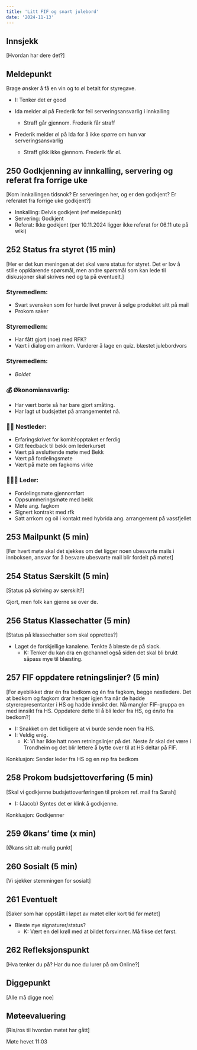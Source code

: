 ```yaml
---
title: 'Litt FIF og snart julebord'
date: '2024-11-13'
---
```


## Innsjekk

[Hvordan har dere det?]

## Meldepunkt

Brage ønsker å få en vin og to øl betalt for styregave.
- I: Tenker det er good

- Ida melder øl på Frederik for feil serveringsansvarlig i innkalling
    - Straff går gjennom. Frederik får straff

- Frederik melder øl på Ida for å ikke spørre om hun var serveringsansvarlig
    - Straff gikk ikke gjennom. Frederik får øl.

## 250 Godkjenning av innkalling, servering og referat fra forrige uke

[Kom innkallingen tidsnok? Er serveringen her, og er den godkjent? Er referatet fra forrige uke godkjent?]

- Innkalling: Delvis godkjent (ref meldepunkt)
- Servering: Godkjent
- Referat: Ikke godkjent (per 10.11.2024 ligger ikke referat for 06.11 ute på wiki)

## 252 Status fra styret (15 min)

[Her er det kun meningen at det skal være status for styret. Det er lov å stille oppklarende spørsmål, men andre spørsmål som kan lede til diskusjoner skal skrives ned og ta på eventuelt.]

### **Styremedlem**:

- Svart svensken som for harde livet prøver å selge produktet sitt på mail
- Prokom saker

### **Styremedlem**:

- Har fått gjort (noe) med RFK?
- Vært i dialog om arrkom. Vurderer å lage en quiz. blæstet julebordvors

### **Styremedlem**:

- *Boldet*

### **💰** Økonomiansvarlig:

- Har vært borte så har bare gjort småting.
- Har lagt ut budsjettet på arrangementet nå.

### 👨🏼 Nestleder:

- Erfaringskrivet for komitéopptaket er ferdig
- Gitt feedback til bekk om lederkurset
- Vært på avsluttende møte med Bekk
- Vært på fordelingsmøte
- Vært på møte om fagkoms virke

### 🧔🏼‍♂️ Leder:

- Fordelingsmøte gjennomført
- Oppsummeringsmøte med bekk
- Møte ang. fagkom
- Signert kontrakt med rfk
- Satt arrkom og oil i kontakt med hybrida ang. arrangement på vassfjellet

## 253 Mailpunkt (5 min)

[Før hvert møte skal det sjekkes om det ligger noen ubesvarte mails i innboksen, ansvar for å besvare ubesvarte mail blir fordelt på møtet]

## 254 Status Særskilt (5 min)

[Status på skriving av særskilt?]

Gjort, men folk kan gjerne se over de.

## 256 Status Klassechatter (5 min)

[Status på klassechatter som skal opprettes?]

- Laget de forskjellige kanalene. Tenkte å blæste de på slack. 
    - K: Tenker du kan dra en @channel også siden det skal bli brukt såpass mye til blæsting.

## 257 FIF oppdatere retningslinjer? (5 min)

[For øyeblikket drar én fra bedkom og én fra fagkom, begge nestledere. Det at bedkom og fagkom drar henger igjen fra når de hadde styrerepresentanter i HS og hadde innsikt der. Nå mangler FIF-gruppa en med innsikt fra HS. Oppdatere dette til å bli leder fra HS, og én/to fra bedkom?]

- I: Snakket om det tidligere at vi burde sende noen fra HS.
- I: Veldig enig. 
    - K: Vi har ikke hatt noen retningslinjer på det. Neste år skal det være i Trondheim og det blir lettere å bytte over til at HS deltar på FIF.

Konklusjon: Sender leder fra HS og en rep fra bedkom

## 258 Prokom budsjettoverføring (5 min)

[Skal vi godkjenne budsjettoverføringen til prokom ref. mail fra Sarah]

- I: (Jacob) Syntes det er klink å godkjenne.

Konklusjon: Godkjenner

## 259 Økans’ time (x min)

[Økans sitt alt-mulig punkt]

## 260 Sosialt (5 min)

[Vi sjekker stemmingen for sosialt]

## 261 Eventuelt

[Saker som har oppstått i løpet av møtet eller kort tid før møtet]

- Bleste nye signaturer/status?
    - K: Vært en del krøll med at bildet forsvinner. Må fikse det først.

## 262 Refleksjonspunkt

[Hva tenker du på? Har du noe du lurer på om Online?]

## Diggepunkt

[Alle må digge noe]

## Møteevaluering

[Ris/ros til hvordan møtet har gått]

Møte hevet 11:03
